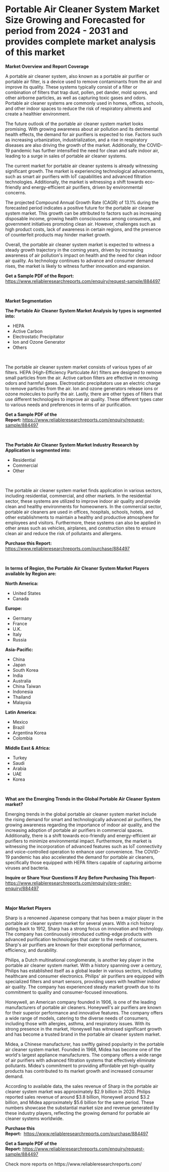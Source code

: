 <p><h1>Portable Air Cleaner System Market Size Growing and Forecasted for period from 2024 - 2031 and provides complete market analysis of this market</h1></p><p><strong>Market Overview and Report Coverage</strong></p>
<p><p>A portable air cleaner system, also known as a portable air purifier or portable air filter, is a device used to remove contaminants from the air and improve its quality. These systems typically consist of a filter or combination of filters that trap dust, pollen, pet dander, mold spores, and other airborne particles, as well as capturing toxic gases and odors. Portable air cleaner systems are commonly used in homes, offices, schools, and other indoor spaces to reduce the risk of respiratory ailments and create a healthier environment.</p><p>The future outlook of the portable air cleaner system market looks promising. With growing awareness about air pollution and its detrimental health effects, the demand for air purifiers is expected to rise. Factors such as increasing urbanization, industrialization, and a rise in respiratory diseases are also driving the growth of the market. Additionally, the COVID-19 pandemic has further intensified the need for clean and safe indoor air, leading to a surge in sales of portable air cleaner systems.</p><p>The current market for portable air cleaner systems is already witnessing significant growth. The market is experiencing technological advancements, such as smart air purifiers with IoT capabilities and advanced filtration technologies. Additionally, the market is witnessing a shift towards eco-friendly and energy-efficient air purifiers, driven by environmental concerns.</p><p>The projected Compound Annual Growth Rate (CAGR) of 13.1% during the forecasted period indicates a positive future for the portable air cleaner system market. This growth can be attributed to factors such as increasing disposable income, growing health consciousness among consumers, and government initiatives promoting clean air. However, challenges such as high product costs, lack of awareness in certain regions, and the presence of counterfeit products may hinder market growth.</p><p>Overall, the portable air cleaner system market is expected to witness a steady growth trajectory in the coming years, driven by increasing awareness of air pollution's impact on health and the need for clean indoor air quality. As technology continues to advance and consumer demand rises, the market is likely to witness further innovation and expansion.</p></p>
<p><strong>Get a Sample PDF of the Report:</strong> <a href="https://www.reliableresearchreports.com/enquiry/request-sample/884497">https://www.reliableresearchreports.com/enquiry/request-sample/884497</a></p>
<p>&nbsp;</p>
<p><strong>Market Segmentation</strong></p>
<p><strong>The Portable Air Cleaner System Market Analysis by types is segmented into:</strong></p>
<p><ul><li>HEPA</li><li>Active Carbon</li><li>Electrostatic Precipitator</li><li>Ion and Ozone Generator</li><li>Others</li></ul></p>
<p>&nbsp;</p>
<p><p>The portable air cleaner system market consists of various types of air filters. HEPA (High-Efficiency Particulate Air) filters are designed to remove small particles from the air. Active carbon filters are effective in removing odors and harmful gases. Electrostatic precipitators use an electric charge to remove particles from the air. Ion and ozone generators release ions or ozone molecules to purify the air. Lastly, there are other types of filters that use different technologies to improve air quality. These different types cater to various needs and preferences in terms of air purification.</p></p>
<p><strong>Get a Sample PDF of the Report:</strong>&nbsp;<a href="https://www.reliableresearchreports.com/enquiry/request-sample/884497">https://www.reliableresearchreports.com/enquiry/request-sample/884497</a></p>
<p>&nbsp;</p>
<p><strong>The Portable Air Cleaner System Market Industry Research by Application is segmented into:</strong></p>
<p><ul><li>Residential</li><li>Commercial</li><li>Other</li></ul></p>
<p>&nbsp;</p>
<p><p>The portable air cleaner system market finds application in various sectors, including residential, commercial, and other markets. In the residential sector, these systems are utilized to improve indoor air quality and provide clean and healthy environments for homeowners. In the commercial sector, portable air cleaners are used in offices, hospitals, schools, hotels, and other establishments to maintain a healthy and productive atmosphere for employees and visitors. Furthermore, these systems can also be applied in other areas such as vehicles, airplanes, and construction sites to ensure clean air and reduce the risk of pollutants and allergens.</p></p>
<p><strong>Purchase this Report:</strong>&nbsp; <a href="https://www.reliableresearchreports.com/purchase/884497">https://www.reliableresearchreports.com/purchase/884497</a></p>
<p>&nbsp;</p>
<p><strong>In terms of Region, the Portable Air Cleaner System Market Players available by Region are:</strong></p>
<p>
    <p> <strong> North America: </strong>
        <ul>
            <li>United States</li>
            <li>Canada</li>
        </ul>
        </p> 
    <p> <strong> Europe: </strong>
        <ul>
            <li>Germany</li>
            <li>France</li>
            <li>U.K.</li>
            <li>Italy</li>
            <li>Russia</li>
        </ul>
        </p> 
    <p> <strong> Asia-Pacific: </strong>
        <ul>
            <li>China</li>
            <li>Japan</li>
            <li>South Korea</li>
            <li>India</li>
            <li>Australia</li>
            <li>China Taiwan</li>
            <li>Indonesia</li>
            <li>Thailand</li>
            <li>Malaysia</li>
        </ul>
        </p> 
    <p> <strong> Latin America: </strong>
        <ul>
            <li>Mexico</li>
            <li>Brazil</li>
            <li>Argentina Korea</li>
            <li>Colombia</li>
        </ul>
        </p> 
    <p> <strong> Middle East & Africa: </strong>
        <ul>
            <li>Turkey</li>
            <li>Saudi</li>
            <li>Arabia</li>
            <li>UAE</li>
            <li>Korea</li>
        </ul>
    </p>
    </p>
<p>&nbsp;</p>
<p><strong>What are the Emerging Trends in the Global Portable Air Cleaner System market?</strong></p>
<p><p>Emerging trends in the global portable air cleaner system market include the rising demand for smart and technologically advanced air purifiers, the growing awareness regarding the importance of indoor air quality, and the increasing adoption of portable air purifiers in commercial spaces. Additionally, there is a shift towards eco-friendly and energy-efficient air purifiers to minimize environmental impact. Furthermore, the market is witnessing the incorporation of advanced features such as IoT connectivity and voice-controlled operation to enhance user convenience. The COVID-19 pandemic has also accelerated the demand for portable air cleaners, specifically those equipped with HEPA filters capable of capturing airborne viruses and bacteria.</p></p>
<p><strong>Inquire or Share Your Questions If Any Before Purchasing This Report</strong>- <a href="https://www.reliableresearchreports.com/enquiry/pre-order-enquiry/884497">https://www.reliableresearchreports.com/enquiry/pre-order-enquiry/884497</a></p>
<p>&nbsp;</p>
<p><strong>Major Market Players</strong></p>
<p><p>Sharp is a renowned Japanese company that has been a major player in the portable air cleaner system market for several years. With a rich history dating back to 1912, Sharp has a strong focus on innovation and technology. The company has continuously introduced cutting-edge products with advanced purification technologies that cater to the needs of consumers. Sharp's air purifiers are known for their exceptional performance, efficiency, and durability.</p><p>Philips, a Dutch multinational conglomerate, is another key player in the portable air cleaner system market. With a history spanning over a century, Philips has established itself as a global leader in various sectors, including healthcare and consumer electronics. Philips' air purifiers are equipped with specialized filters and smart sensors, providing users with healthier indoor air quality. The company has experienced steady market growth due to its commitment to quality and consumer-focused innovations.</p><p>Honeywell, an American company founded in 1906, is one of the leading manufacturers of portable air cleaners. Honeywell's air purifiers are known for their superior performance and innovative features. The company offers a wide range of models, catering to the diverse needs of consumers, including those with allergies, asthma, and respiratory issues. With its strong presence in the market, Honeywell has witnessed significant growth and has become a trusted brand in the portable air cleaner system market.</p><p>Midea, a Chinese manufacturer, has swiftly gained popularity in the portable air cleaner system market. Founded in 1968, Midea has become one of the world's largest appliance manufacturers. The company offers a wide range of air purifiers with advanced filtration systems that effectively eliminate pollutants. Midea's commitment to providing affordable yet high-quality products has contributed to its market growth and increased consumer demand.</p><p>According to available data, the sales revenue of Sharp in the portable air cleaner system market was approximately $2.9 billion in 2020. Philips reported sales revenue of around $3.8 billion, Honeywell around $3.2 billion, and Midea approximately $5.6 billion for the same period. These numbers showcase the substantial market size and revenue generated by these industry players, reflecting the growing demand for portable air cleaner systems worldwide.</p></p>
<p><strong>Purchase this Report:</strong>&nbsp;&nbsp;<a href="https://www.reliableresearchreports.com/purchase/884497">https://www.reliableresearchreports.com/purchase/884497</a></p>
<p></p>
<p><strong>Get a Sample PDF of the Report:</strong>&nbsp;<a href="https://www.reliableresearchreports.com/enquiry/request-sample/884497">https://www.reliableresearchreports.com/enquiry/request-sample/884497</a></p>
<p>Check more reports on https://www.reliableresearchreports.com/</p>